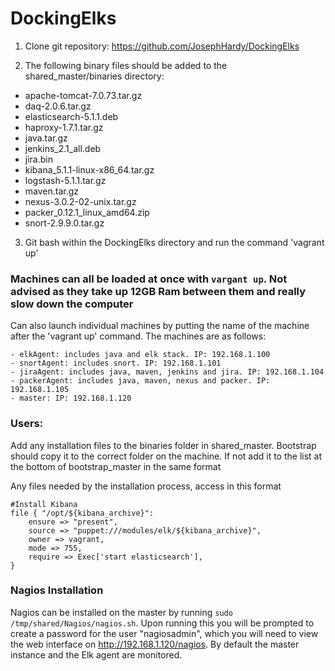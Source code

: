 # DockingElks

1) Clone git repository: https://github.com/JosephHardy/DockingElks

2) The following binary files should be added to the shared_master/binaries directory:

- apache-tomcat-7.0.73.tar.gz
- daq-2.0.6.tar.gz
- elasticsearch-5.1.1.deb
- haproxy-1.7.1.tar.gz
- java.tar.gz
- jenkins_2.1_all.deb
- jira.bin
- kibana_5.1.1-linux-x86_64.tar.gz
- logstash-5.1.1.tar.gz
- maven.tar.gz
- nexus-3.0.2-02-unix.tar.gz
- packer_0.12.1_linux_amd64.zip
- snort-2.9.9.0.tar.gz

3) Git bash within the DockingElks directory and run the command 'vagrant up'

### Machines can all be loaded at once with `vargant up`. Not advised as they take up 12GB Ram between them and really slow down the computer

Can also launch individual machines by putting the name of the machine after the 'vagrant up' command. The machines are as follows:
``` 
- elkAgent: includes java and elk stack. IP: 192.168.1.100
- snortAgent: includes snort. IP: 192.168.1.101
- jiraAgent: includes java, maven, jenkins and jira. IP: 192.168.1.104
- packerAgent: includes java, maven, nexus and packer. IP: 192.168.1.105
- master: IP: 192.168.1.120
``` 
### Users:

Add any installation files to the binaries folder in shared_master. Bootstrap should copy it to the correct folder on the machine. If not add it to the list at the bottom of bootstrap_master in the same format

Any files needed by the installation process, access in this format

```
#Install Kibana
file { "/opt/${kibana_archive}":
    ensure => "present",
    source => "puppet:///modules/elk/${kibana_archive}",
    owner => vagrant,
    mode => 755,
    require => Exec['start elasticsearch'],
}
```

### Nagios Installation

Nagios can be installed on the master by running `sudo /tmp/shared/Nagios/nagios.sh`.
Upon running this you will be prompted to create a password for the user "nagiosadmin", which you will need to view the web interface on http://192.168.1.120/nagios. 
By default the master instance and the Elk agent are monitored.

